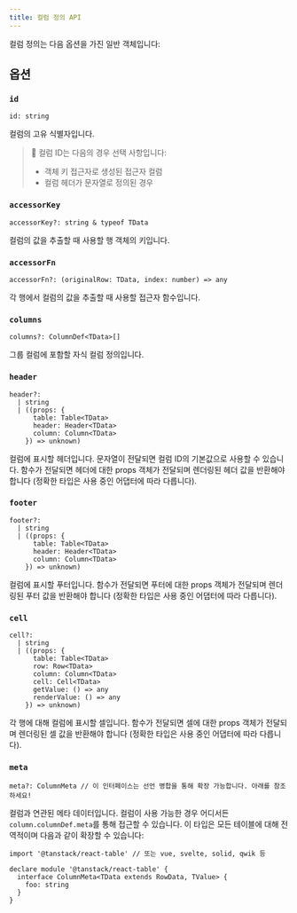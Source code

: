 ```yaml
---
title: 컬럼 정의 API
---
```


컬럼 정의는 다음 옵션을 가진 일반 객체입니다:

## 옵션

### `id`

```tsx
id: string
```

컬럼의 고유 식별자입니다.

> 🧠 컬럼 ID는 다음의 경우 선택 사항입니다:
>
> - 객체 키 접근자로 생성된 접근자 컬럼
> - 컬럼 헤더가 문자열로 정의된 경우

### `accessorKey`

```tsx
accessorKey?: string & typeof TData
```

컬럼의 값을 추출할 때 사용할 행 객체의 키입니다.

### `accessorFn`

```tsx
accessorFn?: (originalRow: TData, index: number) => any
```

각 행에서 컬럼의 값을 추출할 때 사용할 접근자 함수입니다.

### `columns`

```tsx
columns?: ColumnDef<TData>[]
```

그룹 컬럼에 포함할 자식 컬럼 정의입니다.

### `header`

```tsx
header?:
  | string
  | ((props: {
      table: Table<TData>
      header: Header<TData>
      column: Column<TData>
    }) => unknown)
```

컬럼에 표시할 헤더입니다. 문자열이 전달되면 컬럼 ID의 기본값으로 사용할 수 있습니다. 함수가 전달되면 헤더에 대한 props 객체가 전달되며 렌더링된 헤더 값을 반환해야 합니다 (정확한 타입은 사용 중인 어댑터에 따라 다릅니다).

### `footer`

```tsx
footer?:
  | string
  | ((props: {
      table: Table<TData>
      header: Header<TData>
      column: Column<TData>
    }) => unknown)
```

컬럼에 표시할 푸터입니다. 함수가 전달되면 푸터에 대한 props 객체가 전달되며 렌더링된 푸터 값을 반환해야 합니다 (정확한 타입은 사용 중인 어댑터에 따라 다릅니다).

### `cell`

```tsx
cell?:
  | string
  | ((props: {
      table: Table<TData>
      row: Row<TData>
      column: Column<TData>
      cell: Cell<TData>
      getValue: () => any
      renderValue: () => any
    }) => unknown)
```

각 행에 대해 컬럼에 표시할 셀입니다. 함수가 전달되면 셀에 대한 props 객체가 전달되며 렌더링된 셀 값을 반환해야 합니다 (정확한 타입은 사용 중인 어댑터에 따라 다릅니다).

### `meta`

```tsx
meta?: ColumnMeta // 이 인터페이스는 선언 병합을 통해 확장 가능합니다. 아래를 참조하세요!
```

컬럼과 연관된 메타 데이터입니다. 컬럼이 사용 가능한 경우 어디서든 `column.columnDef.meta`를 통해 접근할 수 있습니다. 이 타입은 모든 테이블에 대해 전역적이며 다음과 같이 확장할 수 있습니다:

```tsx
import '@tanstack/react-table' // 또는 vue, svelte, solid, qwik 등

declare module '@tanstack/react-table' {
  interface ColumnMeta<TData extends RowData, TValue> {
    foo: string
  }
}
```
